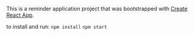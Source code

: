 This is a reminder application project that was bootstrapped with [Create React App](https://github.com/facebookincubator/create-react-app).

to install and run: 
`npm install`
`npm start`
